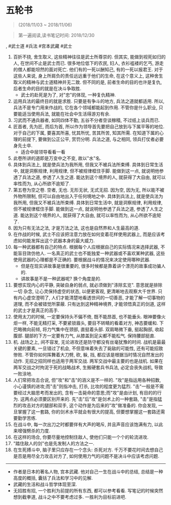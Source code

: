 # 五轮书


> (2018/11/03 \~ 2018/11/06)

> 第一遍阅读,读书笔记时间: 2018/12/30

, #武士道 #兵法 #宫本武藏 #武士

1. 百折不挠, 舍生取义, 这些精神往往是武士所尊崇的. 但其实, 能做到视死如归的人, 在世间不止是武士而已. 很多地位低下的农民, 妇人, 衣衫褴褛的乞丐, 游走的僧人都能坦然的面对死亡. 他们有的一死以酬知己, 有的一死以报君王. 对于这些人来说, 身上所肩负的责任远远重于他们的生命, 在这个意义上, 这种舍生取义的精神与武士道精神并无二致. 但不同的是, 前者生命的目的也许是复仇, 后者生命的目的就是在决斗争取胜.
    * 武士的赴死是为了, 对"忠"的体现, 一种复仇精神.
2. 运用兵法的最终目的就是求胜. 只要是有争斗的地方, 兵法之道就都适用. 所以, 兵法不是专门用来作战的, 它在各个领域都能起到作用. 不管你是什么职业, 只要能适当使用兵法, 就能在社会中生活得游刃有余.
3. 习武而不通兵器者, 如同四体不勤, 五谷不分者空谈稼穑, 不过纸上谈兵而已.
4. 匠首者, 先为匠, 而后为首, 所以作为领导首先要把自己放到与下属平等的地位. 对于自己的下属, 要喜其所喜, 忧其所忧, 苦其所苦, 知其所需. 在知道下属的心理的前提下, 要做到公正公平, 赏罚分明. 兵法之道, 与之相同, 领兵打仗者必要身先士卒.
    * 适合中层领导看看一看
5. 此卷所讲的道即是万变中之不变, 故以"水"名.
6. 具体到兵法上, 就是使兵法为我所用, 但我又不被兵法所束缚. 具体到日常生活中, 就是洞察规律, 利用规律, 但不被规律框住手脚. 能做到这一点, 就说明他参透了兵法之道, 参透了人生之道. 能达到这个境界的人, 就获得了大自由, 就可以率性而为, 从心所欲不逾矩了.
7. 第五卷为空之卷. 空者, 无也. 无形无状, 无式无招. 因为空, 因为无, 所以能不被外物所限制, 但可以自由地出入于任何境地之中. 具体到兵法上, 就是使兵法为我所用, 但我又不被兵法所束缚. 具体到日常生活中, 就是洞察规律, 利用规律, 但不被规律框住手脚. 能做到这一点, 就说明他参透了兵法之道, 参透了人生之道. 能达到这个境界的人, 就获得了大自由, 就可以率性而为, 从心所欲不逾矩了.
8. 因为只有无法之法, 才是万法之法, 这也是自然界和人生最高的道.
9. 在作战的时候, 武士不应该把注意力放在如何变着花样使用武器上, 而是应该考虑如何能发挥出这个武器本身的最大威力.
10. 每一种武器都有自己的特点. 根据每个人应根据自己的实际情况来选择武器, 不能盲目效仿他人. 一名真正的武士也不能独爱一种武器或不喜欢某种武器, 这些使用武器的心理都是不正确的. 要根据战斗的情况来决定使用哪种武器.
    * 但是在现实讲故事是很重要的, 很多时候都是靠着讲个漂亮的故事成功骗人的.
    * 讲故事是不是一种武器呢? 换个角度是的.
11. 要想实现内心的平静, 突破自身的弱点, 就必须做到"涤除玄览". 意思就是排除一切 杂念, 让心灵保持虚空的状态, 以便更客观, 更清晰地去观察大千世界. 只有内心虚空澄明了, 人们才能清楚地看透世间的一切善恶, 才能了解一切事物的道理, 而不会被错觉所蒙蔽. 只有达到这种精神境界, 才能领悟真正的剑道, 这样的武士才是真正的高手.
12. 使用太刀的时候, 一定要保持头不偏不倚, 既不能昂首, 也不能垂头. 眼神要像火炬一样, 不能无精打采, 不要紧锁眉头, 要目不转睛的看着对方, 神态要缓和. 下巴略微向前倾, 将力气集中在颈部, 直挺着头部. 双肩略微下垂, 挺起胸部, 收起腹部. 腿部的下方一定要有力气, 从膝盖到足尖都不能松气. 保持腰部挺直.
13. 机. 战场之上, 间不容发, 无论进攻还是防守都没有丝毫犹豫的时间. 战机是最最关键的要素, 一旦错过了机会, 不但意味着失去了毙敌的可能性, 还有可能招致惨败. 不管你如何挥舞着大刀劈, 砍, 躲, 挡, 都应该是根据当时情况自然发出的动作. 无招之招同样也适用于两军交战. 两军交战中最主要的也是战机. 如果在两军交战之时拘泥于死的战略战术, 生搬硬套兵书兵法, 必定会丧失战机, 导致一败涂地.
14. 人们常把攻击合说, 但"攻"和"击"的涵义是不一样的. "攻"是指运用各种招数, 小心谨慎的进攻;而"击"则指冲击, 打杀, 比攻的程度更为猛烈. "击"一般是不需要经过大脑思考而发出的, 含有一击毙命的意思;而"攻"是由计划, 有目的的行为. 这两点必须要区别开来的.  先"击"后"攻"是剑术上的一种套路, "击"是指猛烈的攻击对方的腿部和双手, 这个动作是为后来的"攻"做准备的. 你会发现, 一旦掌握了这一套路, 你的剑术水平就会有很大的提高, 但要想掌握这一套路还需要勤学苦练.
15. 在战斗中, 每一次出刀之时都要伴有大声的喝斥, 并且声音应该饱满有力, 以此来增强劈杀的力度.
17. 在这样的场合, 你要尽量地控制住敌人, 使他们只能一个个的轮流进攻.
18. "踏住敌人的剑"也是先发制人的方法之一.
19. 在生死搏斗中, 脑子里只应存在一个念头: 杀死对方. 千万不要花时间去想自己是否是用尽全力攻击对方了, 如何使用力气的问题不是决斗中应该考虑问题.


--------------

* 作者是日本的著名人物, 宫本武藏. 他对自己一生在战斗中的总结, 总结是一种高度的概括, 囊括了兵法和学习中的见解.
* 武藏的生活和战斗哲学体现至深.
* 无招胜有招, 一个胜利为前提的所有东西, 都可以参考看看. 写笔记的时候突然想到截拳道, 战斗之中不要考虑过多. 一胜利为目标前进吧.

